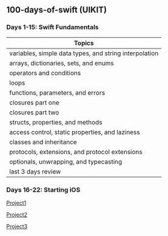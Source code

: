 ## 100-days-of-swift (UIKIT)

### Days 1-15: Swift Fundamentals 

| Topics                                                 |
|--------------------------------------------------------|
| variables, simple data types, and string interpolation |
| arrays, dictionaries, sets, and enums                  |
| operators and conditions                               |
| loops                                                  |
| functions, parameters, and errors                      |
| closures part one                                      |
| closures part two                                      |
| structs, properties, and methods                       |
| access control, static properties, and laziness        |
| classes and inheritance                                |
| protocols, extensions, and protocol extensions         |
| optionals, unwrapping, and typecasting                 |
| last 3 days review                                     |

### Days 16-22: Starting iOS
[Project1](https://github.com/tareqalhammoodi/100-days-of-swift/tree/master/Project1) 

[Project2](https://github.com/tareqalhammoodi/100-days-of-swift/tree/master/Project2) 

[Project3](https://github.com/tareqalhammoodi/100-days-of-swift/tree/master/Project3) 
